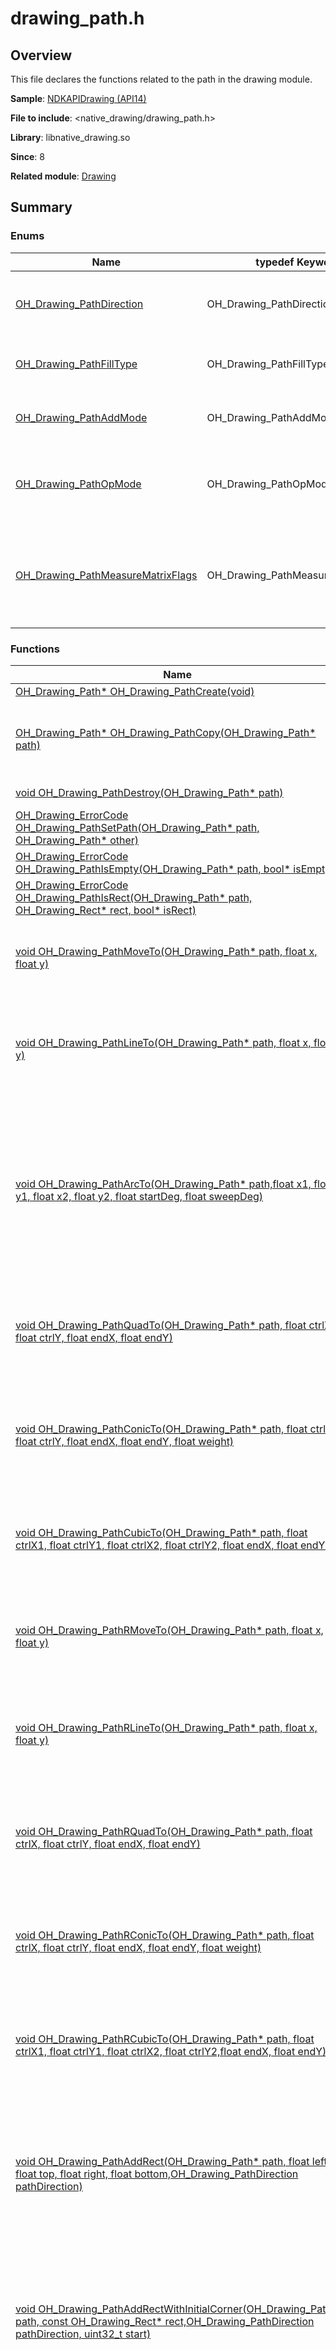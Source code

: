 # drawing_path.h

## Overview

This file declares the functions related to the path in the drawing module.

<!--RP1-->
**Sample**: [NDKAPIDrawing (API14)](https://gitcode.com/openharmony/applications_app_samples/tree/master/code/DocsSample/Drawing/NDKAPIDrawing)<!--RP1End-->

**File to include**: <native_drawing/drawing_path.h>

**Library**: libnative_drawing.so

**Since**: 8

**Related module**: [Drawing](capi-drawing.md)

## Summary

### Enums

| Name| typedef Keyword| Description|
| -- | -- | -- |
| [OH_Drawing_PathDirection](#oh_drawing_pathdirection) | OH_Drawing_PathDirection | Defines an enum for the directions of a closed contour.|
| [OH_Drawing_PathFillType](#oh_drawing_pathfilltype) | OH_Drawing_PathFillType | Defines an enum for the fill types of a path.|
| [OH_Drawing_PathAddMode](#oh_drawing_pathaddmode) | OH_Drawing_PathAddMode | Defines an enum for the path adding modes.|
| [OH_Drawing_PathOpMode](#oh_drawing_pathopmode) | OH_Drawing_PathOpMode | Defines an enum for the operation modes available for a path.|
| [OH_Drawing_PathMeasureMatrixFlags](#oh_drawing_pathmeasurematrixflags) | OH_Drawing_PathMeasureMatrixFlags | Defines an enum for the types of matrix information obtained during path measurement.|

### Functions

| Name| Description|
| -- | -- |
| [OH_Drawing_Path* OH_Drawing_PathCreate(void)](#oh_drawing_pathcreate) | Creates an **OH_Drawing_Path** object.|
| [OH_Drawing_Path* OH_Drawing_PathCopy(OH_Drawing_Path* path)](#oh_drawing_pathcopy) | Creates a copy of the [OH_Drawing_Path](capi-drawing-oh-drawing-path.md) object.<br>This API may return an error code. For details, call [OH_Drawing_ErrorCodeGet](capi-drawing-error-code-h.md#oh_drawing_errorcodeget).<br>If **path** is NULL, **OH_DRAWING_ERROR_INVALID_PARAMETER** is returned.|
| [void OH_Drawing_PathDestroy(OH_Drawing_Path* path)](#oh_drawing_pathdestroy) | Destroys an **OH_Drawing_Path** object and reclaims the memory occupied by the object.|
| [OH_Drawing_ErrorCode OH_Drawing_PathSetPath(OH_Drawing_Path* path, OH_Drawing_Path* other)](#oh_drawing_pathsetpath) | Sets a path object as the current path object.|
| [OH_Drawing_ErrorCode OH_Drawing_PathIsEmpty(OH_Drawing_Path* path, bool* isEmpty)](#oh_drawing_pathisempty) | Checks whether a path object is empty.|
| [OH_Drawing_ErrorCode OH_Drawing_PathIsRect(OH_Drawing_Path* path, OH_Drawing_Rect* rect, bool* isRect)](#oh_drawing_pathisrect) | Checks whether a path object forms a rectangle.|
| [void OH_Drawing_PathMoveTo(OH_Drawing_Path* path, float x, float y)](#oh_drawing_pathmoveto) | Sets the start point of this path.<br>This API may return an error code. For details, call [OH_Drawing_ErrorCodeGet](capi-drawing-error-code-h.md#oh_drawing_errorcodeget).<br>If **path** is NULL, **OH_DRAWING_ERROR_INVALID_PARAMETER** is returned.|
| [void OH_Drawing_PathLineTo(OH_Drawing_Path* path, float x, float y)](#oh_drawing_pathlineto) | Draws a line segment from the last point of this path to the target point. If the path is empty, the start point (0, 0) is used.<br>This API may return an error code. For details, call [OH_Drawing_ErrorCodeGet](capi-drawing-error-code-h.md#oh_drawing_errorcodeget).<br>If **path** is NULL, **OH_DRAWING_ERROR_INVALID_PARAMETER** is returned.|
| [void OH_Drawing_PathArcTo(OH_Drawing_Path* path,float x1, float y1, float x2, float y2, float startDeg, float sweepDeg)](#oh_drawing_patharcto) | Draws an arc to a path. This is done by using angle arc mode. In this mode, a rectangle is specified first,<br>and then a start angle and scanning degree are specified. The inscribed ellipse of the rectangle will be used to intercept the arc.<br>The arc is a portion of the ellipse defined by the start angle and the sweep angle. If the path is empty, a line segment from the last point of the path to the start point of the arc is also added.<br>This API may return an error code. For details, call [OH_Drawing_ErrorCodeGet](capi-drawing-error-code-h.md#oh_drawing_errorcodeget).<br>If **path** is NULL, **OH_DRAWING_ERROR_INVALID_PARAMETER** is returned.|
| [void OH_Drawing_PathQuadTo(OH_Drawing_Path* path, float ctrlX, float ctrlY, float endX, float endY)](#oh_drawing_pathquadto) | Draws a quadratic Bezier curve from the last point of a path to the target point. If the path is empty, the start point (0, 0) is used.<br>This API may return an error code. For details, call [OH_Drawing_ErrorCodeGet](capi-drawing-error-code-h.md#oh_drawing_errorcodeget).<br>If **path** is NULL, **OH_DRAWING_ERROR_INVALID_PARAMETER** is returned.|
| [void OH_Drawing_PathConicTo(OH_Drawing_Path* path, float ctrlX, float ctrlY, float endX, float endY, float weight)](#oh_drawing_pathconicto) | Draws a conic curve from the last point of a path to the target point. If the path is empty, the start point (0, 0) is used.<br>This API may return an error code. For details, call [OH_Drawing_ErrorCodeGet](capi-drawing-error-code-h.md#oh_drawing_errorcodeget).<br>If **path** is NULL, **OH_DRAWING_ERROR_INVALID_PARAMETER** is returned.|
| [void OH_Drawing_PathCubicTo(OH_Drawing_Path* path, float ctrlX1, float ctrlY1, float ctrlX2, float ctrlY2, float endX, float endY)](#oh_drawing_pathcubicto) | Draws a cubic Bezier curve from the last point of this path to the target point. If the path is empty, the start point (0, 0) is used.<br>This API may return an error code. For details, call [OH_Drawing_ErrorCodeGet](capi-drawing-error-code-h.md#oh_drawing_errorcodeget).<br>If **path** is NULL, **OH_DRAWING_ERROR_INVALID_PARAMETER** is returned.|
| [void OH_Drawing_PathRMoveTo(OH_Drawing_Path* path, float x, float y)](#oh_drawing_pathrmoveto) | Sets the start position relative to the last point of a path. If the path is empty, the start point (0, 0) is used.<br>This API may return an error code. For details, call [OH_Drawing_ErrorCodeGet](capi-drawing-error-code-h.md#oh_drawing_errorcodeget).<br>If **path** is NULL, **OH_DRAWING_ERROR_INVALID_PARAMETER** is returned.|
| [void OH_Drawing_PathRLineTo(OH_Drawing_Path* path, float x, float y)](#oh_drawing_pathrlineto) | Draws a line segment from the last point of this path to a point relative to the last point. If the path is empty, the start point (0, 0) is used.<br>This API may return an error code. For details, call [OH_Drawing_ErrorCodeGet](capi-drawing-error-code-h.md#oh_drawing_errorcodeget).<br>If **path** is NULL, **OH_DRAWING_ERROR_INVALID_PARAMETER** is returned.|
| [void OH_Drawing_PathRQuadTo(OH_Drawing_Path* path, float ctrlX, float ctrlY, float endX, float endY)](#oh_drawing_pathrquadto) | Draws a quadratic Bezier curve from the last point of this path to a point relative to the last point. If the path is empty, the start point (0, 0) is used.<br>This API may return an error code. For details, call [OH_Drawing_ErrorCodeGet](capi-drawing-error-code-h.md#oh_drawing_errorcodeget).<br>If **path** is NULL, **OH_DRAWING_ERROR_INVALID_PARAMETER** is returned.|
| [void OH_Drawing_PathRConicTo(OH_Drawing_Path* path, float ctrlX, float ctrlY, float endX, float endY, float weight)](#oh_drawing_pathrconicto) | Draws a conic curve from the last point of a path to a point relative to the last point. If the path is empty, the start point (0, 0) is used.<br>This API may return an error code. For details, call [OH_Drawing_ErrorCodeGet](capi-drawing-error-code-h.md#oh_drawing_errorcodeget).<br>If **path** is NULL, **OH_DRAWING_ERROR_INVALID_PARAMETER** is returned.|
| [void OH_Drawing_PathRCubicTo(OH_Drawing_Path* path, float ctrlX1, float ctrlY1, float ctrlX2, float ctrlY2,float endX, float endY)](#oh_drawing_pathrcubicto) | Draws a cubic Bezier curve from the last point of a path to a point relative to the last point. If the path is empty, the start point (0, 0) is used.<br>This API may return an error code. For details, call [OH_Drawing_ErrorCodeGet](capi-drawing-error-code-h.md#oh_drawing_errorcodeget).<br>If **path** is NULL, **OH_DRAWING_ERROR_INVALID_PARAMETER** is returned.|
| [void OH_Drawing_PathAddRect(OH_Drawing_Path* path, float left, float top, float right, float bottom,OH_Drawing_PathDirection pathDirection)](#oh_drawing_pathaddrect) | Adds a rectangle to a path in the specified direction. The start point is the upper left corner of the rectangle.<br>This API may return an error code. For details, call [OH_Drawing_ErrorCodeGet](capi-drawing-error-code-h.md#oh_drawing_errorcodeget).<br>If **path** is NULL, **OH_DRAWING_ERROR_INVALID_PARAMETER** is returned.<br>If **pathDirection** is not set to one of the enumerated values, **OH_DRAWING_ERROR_PARAMETER_OUT_OF_RANGE** is returned.|
| [void OH_Drawing_PathAddRectWithInitialCorner(OH_Drawing_Path* path, const OH_Drawing_Rect* rect,OH_Drawing_PathDirection pathDirection, uint32_t start)](#oh_drawing_pathaddrectwithinitialcorner) | Adds a rectangle contour to a path in the specified direction.<br>This API may return an error code. For details, call [OH_Drawing_ErrorCodeGet](capi-drawing-error-code-h.md#oh_drawing_errorcodeget).<br>If either **path** or **rect** is NULL, **OH_DRAWING_ERROR_INVALID_PARAMETER** is returned.<br>If **pathDirection** is not set to one of the enumerated values, **OH_DRAWING_ERROR_PARAMETER_OUT_OF_RANGE** is returned.|
| [void OH_Drawing_PathAddRoundRect(OH_Drawing_Path* path,const OH_Drawing_RoundRect* roundRect, OH_Drawing_PathDirection pathDirection)](#oh_drawing_pathaddroundrect) | Adds a rounded rectangle to a path in the specified direction. When the path direction is clockwise, the start point is at the intersection of the rounded rectangle's left boundary and its lower left corner. When the path direction is counterclockwise, the start point is at the intersection point between the left boundary and the upper left corner.<br>This API may return an error code. For details, call [OH_Drawing_ErrorCodeGet](capi-drawing-error-code-h.md#oh_drawing_errorcodeget).<br>If either **path** or **roundRect** is NULL, **OH_DRAWING_ERROR_INVALID_PARAMETER** is returned.<br>If **pathDirection** is not set to one of the enumerated values, **OH_DRAWING_ERROR_PARAMETER_OUT_OF_RANGE** is returned.|
| [void OH_Drawing_PathAddOvalWithInitialPoint(OH_Drawing_Path* path, const OH_Drawing_Rect* rect,uint32_t start, OH_Drawing_PathDirection pathDirection)](#oh_drawing_pathaddovalwithinitialpoint) | Adds an oval to a path. **OH_Drawing_Rect** specifies the outer tangent rectangle of the oval, and **OH_Drawing_PathDirection** specifies whether the drawing is clockwise or anticlockwise.<br>This API may return an error code. For details, call [OH_Drawing_ErrorCodeGet](capi-drawing-error-code-h.md#oh_drawing_errorcodeget).<br>If either **path** or **rect** is NULL, **OH_DRAWING_ERROR_INVALID_PARAMETER** is returned.<br>If **pathDirection** is not set to one of the enumerated values, **OH_DRAWING_ERROR_PARAMETER_OUT_OF_RANGE** is returned.|
| [void OH_Drawing_PathAddOval(OH_Drawing_Path* path,const OH_Drawing_Rect* rect, OH_Drawing_PathDirection pathDirection)](#oh_drawing_pathaddoval) | Adds an oval to a path in the specified direction.<br>This API may return an error code. For details, call [OH_Drawing_ErrorCodeGet](capi-drawing-error-code-h.md#oh_drawing_errorcodeget).<br>If either **path** or **rect** is NULL, **OH_DRAWING_ERROR_INVALID_PARAMETER** is returned.<br>If **pathDirection** is not set to one of the enumerated values, **OH_DRAWING_ERROR_PARAMETER_OUT_OF_RANGE** is returned.|
| [void OH_Drawing_PathAddArc(OH_Drawing_Path* path, const OH_Drawing_Rect* rect, float startAngle, float sweepAngle)](#oh_drawing_pathaddarc) | Adds an arc to a path as the start of a new contour. The arc added is part of the inscribed ellipse of the rectangle, from the start angle through the sweep angle. If the sweep angle is less than or equal to -360°, or if the sweep angle is greater than or equal to 360°, and start angle modulo 90 is nearly zero, an oval instead of an ellipse is added.<br>This API may return an error code. For details, call [OH_Drawing_ErrorCodeGet](capi-drawing-error-code-h.md#oh_drawing_errorcodeget).<br>If either **path** or **rect** is NULL, **OH_DRAWING_ERROR_INVALID_PARAMETER** is returned.|
| [void OH_Drawing_PathAddPath(OH_Drawing_Path* path, const OH_Drawing_Path* src, const OH_Drawing_Matrix* matrix)](#oh_drawing_pathaddpath) | Transforms the points in a **src** path by a matrix and adds the new one to the current path.<br>This API may return an error code. For details, call [OH_Drawing_ErrorCodeGet](capi-drawing-error-code-h.md#oh_drawing_errorcodeget).<br>If either **path** or **src** is NULL, **OH_DRAWING_ERROR_INVALID_PARAMETER** is returned.|
| [void OH_Drawing_PathAddPathWithMatrixAndMode(OH_Drawing_Path* path, const OH_Drawing_Path* src,const OH_Drawing_Matrix* matrix, OH_Drawing_PathAddMode pathAddMode)](#oh_drawing_pathaddpathwithmatrixandmode) | Transforms the points in a **src** path by a matrix and adds the new one to the current path with the specified adding mode.<br>This API may return an error code. For details, call [OH_Drawing_ErrorCodeGet](capi-drawing-error-code-h.md#oh_drawing_errorcodeget).<br>If either **path** or **src** is NULL, **OH_DRAWING_ERROR_INVALID_PARAMETER** is returned.<br>If **pathAddMode** is not set to one of the enumerated values, **OH_DRAWING_ERROR_PARAMETER_OUT_OF_RANGE** is returned.|
| [void OH_Drawing_PathAddPathWithMode(OH_Drawing_Path* path,const OH_Drawing_Path* src, OH_Drawing_PathAddMode pathAddMode)](#oh_drawing_pathaddpathwithmode) | Adds a **src** path to the current path with the specified adding mode.<br>This API may return an error code. For details, call [OH_Drawing_ErrorCodeGet](capi-drawing-error-code-h.md#oh_drawing_errorcodeget).<br>If either **path** or **src** is NULL, **OH_DRAWING_ERROR_INVALID_PARAMETER** is returned.<br>If **pathAddMode** is not set to one of the enumerated values, **OH_DRAWING_ERROR_PARAMETER_OUT_OF_RANGE** is returned.|
| [void OH_Drawing_PathAddPathWithOffsetAndMode(OH_Drawing_Path* path, const OH_Drawing_Path* src, float dx, float dy,OH_Drawing_PathAddMode pathAddMode)](#oh_drawing_pathaddpathwithoffsetandmode) | Translates a **src** path by an offset and adds the new one to the current path with the specified adding mode.<br>This API may return an error code. For details, call [OH_Drawing_ErrorCodeGet](capi-drawing-error-code-h.md#oh_drawing_errorcodeget).<br>If either **path** or **src** is NULL, **OH_DRAWING_ERROR_INVALID_PARAMETER** is returned.<br>If **pathAddMode** is not set to one of the enumerated values, **OH_DRAWING_ERROR_PARAMETER_OUT_OF_RANGE** is returned.|
| [void OH_Drawing_PathAddPolygon(OH_Drawing_Path* path, const OH_Drawing_Point2D* points, uint32_t count, bool isClosed)](#oh_drawing_pathaddpolygon) | Adds a polygon to a path.<br>This API may return an error code. For details, call [OH_Drawing_ErrorCodeGet](capi-drawing-error-code-h.md#oh_drawing_errorcodeget).<br>If either **path** or **points** is NULL or **count** is **0**, **OH_DRAWING_ERROR_INVALID_PARAMETER** is returned.|
| [void OH_Drawing_PathAddCircle(OH_Drawing_Path* path,float x, float y, float radius, OH_Drawing_PathDirection pathDirection)](#oh_drawing_pathaddcircle) | Adds a circle to a path in the specified direction.<br>This API may return an error code. For details, call [OH_Drawing_ErrorCodeGet](capi-drawing-error-code-h.md#oh_drawing_errorcodeget).<br>If **path** is NULL, **OH_DRAWING_ERROR_INVALID_PARAMETER** is returned.<br>If **radius** is less than or equal to 0, **OH_DRAWING_ERROR_PARAMETER_OUT_OF_RANGE** is returned.<br>If **pathDirection** is not set to one of the enumerated values, **OH_DRAWING_ERROR_PARAMETER_OUT_OF_RANGE** is returned.|
| [bool OH_Drawing_PathBuildFromSvgString(OH_Drawing_Path* path, const char* str)](#oh_drawing_pathbuildfromsvgstring) | Parses the path represented by an SVG string.<br>This API may return an error code. For details, call [OH_Drawing_ErrorCodeGet](capi-drawing-error-code-h.md#oh_drawing_errorcodeget).<br>If either **path** or **str** is NULL, **OH_DRAWING_ERROR_INVALID_PARAMETER** is returned.|
| [bool OH_Drawing_PathContains(OH_Drawing_Path* path, float x, float y)](#oh_drawing_pathcontains) | Checks whether a coordinate point is included in this path. For details, see [OH_Drawing_PathFillType](capi-drawing-path-h.md#oh_drawing_pathfilltype).<br>This API may return an error code. For details, call [OH_Drawing_ErrorCodeGet](capi-drawing-error-code-h.md#oh_drawing_errorcodeget).<br>If **path** is NULL, **OH_DRAWING_ERROR_INVALID_PARAMETER** is returned.|
| [void OH_Drawing_PathTransform(OH_Drawing_Path* path, const OH_Drawing_Matrix* matrix)](#oh_drawing_pathtransform) | Transforms the points in a path by matrix.<br>This API may return an error code. For details, call [OH_Drawing_ErrorCodeGet](capi-drawing-error-code-h.md#oh_drawing_errorcodeget).<br>If either **path** or **matrix** is NULL, **OH_DRAWING_ERROR_INVALID_PARAMETER** is returned.|
| [void OH_Drawing_PathTransformWithPerspectiveClip(OH_Drawing_Path* src, const OH_Drawing_Matrix* matrix,OH_Drawing_Path* dst, bool applyPerspectiveClip)](#oh_drawing_pathtransformwithperspectiveclip) | Transforms the points in a path by matrix, and uses the new one to replace the **dst** path. If **dst** is NULL, the **src** path is replaced.<br>This API may return an error code. For details, call [OH_Drawing_ErrorCodeGet](capi-drawing-error-code-h.md#oh_drawing_errorcodeget).<br>If either **src** or **matrix** is NULL, **OH_DRAWING_ERROR_INVALID_PARAMETER** is returned.|
| [void OH_Drawing_PathSetFillType(OH_Drawing_Path* path, OH_Drawing_PathFillType pathFillType)](#oh_drawing_pathsetfilltype) | Sets the fill type of a path. The fill type determines how "inside" of the path is drawn.<br>This API may return an error code. For details, call [OH_Drawing_ErrorCodeGet](capi-drawing-error-code-h.md#oh_drawing_errorcodeget).<br>If **path** is NULL, **OH_DRAWING_ERROR_INVALID_PARAMETER** is returned.<br>If **pathFillType** is not set to one of the enumerated values, **OH_DRAWING_ERROR_PARAMETER_OUT_OF_RANGE** is returned.|
| [OH_Drawing_ErrorCode OH_Drawing_PathGetFillType(OH_Drawing_Path* path, OH_Drawing_PathFillType* pathFillType)](#oh_drawing_pathgetfilltype) | Obtains the fill type of a path.|
| [float OH_Drawing_PathGetLength(OH_Drawing_Path* path, bool forceClosed)](#oh_drawing_pathgetlength) | Obtains the length of a path.<br>This API may return an error code. For details, call [OH_Drawing_ErrorCodeGet](capi-drawing-error-code-h.md#oh_drawing_errorcodeget).<br>If **path** is NULL, **OH_DRAWING_ERROR_INVALID_PARAMETER** is returned.|
| [void OH_Drawing_PathGetBounds(OH_Drawing_Path* path, OH_Drawing_Rect* rect)](#oh_drawing_pathgetbounds) | Obtains the minimum bounds that enclose a path.<br>This API may return an error code. For details, call [OH_Drawing_ErrorCodeGet](capi-drawing-error-code-h.md#oh_drawing_errorcodeget).<br>If either **path** or **rect** is NULL, **OH_DRAWING_ERROR_INVALID_PARAMETER** is returned.|
| [void OH_Drawing_PathClose(OH_Drawing_Path* path)](#oh_drawing_pathclose) | Draws a line segment from the current point to the start point of this path.<br>This API may return an error code. For details, call [OH_Drawing_ErrorCodeGet](capi-drawing-error-code-h.md#oh_drawing_errorcodeget).<br>If **path** is NULL, **OH_DRAWING_ERROR_INVALID_PARAMETER** is returned.|
| [void OH_Drawing_PathOffset(OH_Drawing_Path* path, OH_Drawing_Path* dst, float dx, float dy)](#oh_drawing_pathoffset) | Translates a path by an offset along the X axis and Y axis and adds the new one to the **dst** path.<br>This API may return an error code. For details, call [OH_Drawing_ErrorCodeGet](capi-drawing-error-code-h.md#oh_drawing_errorcodeget).<br>If **path** is NULL, **OH_DRAWING_ERROR_INVALID_PARAMETER** is returned.|
| [void OH_Drawing_PathReset(OH_Drawing_Path* path)](#oh_drawing_pathreset) | Resets the path data.<br>This API may return an error code. For details, call [OH_Drawing_ErrorCodeGet](capi-drawing-error-code-h.md#oh_drawing_errorcodeget).<br>If **path** is NULL, **OH_DRAWING_ERROR_INVALID_PARAMETER** is returned.|
| [bool OH_Drawing_PathIsClosed(OH_Drawing_Path* path, bool forceClosed)](#oh_drawing_pathisclosed) | Checks whether a path is closed.<br>This API may return an error code. For details, call [OH_Drawing_ErrorCodeGet](capi-drawing-error-code-h.md#oh_drawing_errorcodeget).<br>If **path** is NULL, **OH_DRAWING_ERROR_INVALID_PARAMETER** is returned.|
| [bool OH_Drawing_PathGetPositionTangent(OH_Drawing_Path* path, bool forceClosed,float distance, OH_Drawing_Point2D* position, OH_Drawing_Point2D* tangent)](#oh_drawing_pathgetpositiontangent) | Obtains the coordinates and tangent at a distance from the start point of this path.<br>This API may return an error code. For details, call [OH_Drawing_ErrorCodeGet](capi-drawing-error-code-h.md#oh_drawing_errorcodeget).<br>If any of **path**, **position**, or **tangent** is NULL, **OH_DRAWING_ERROR_INVALID_PARAMETER** is returned.|
| [OH_Drawing_ErrorCode OH_Drawing_PathGetSegment(OH_Drawing_Path* path, bool forceClosed,float start, float stop, bool startWithMoveTo, OH_Drawing_Path* dst, bool* result)](#oh_drawing_pathgetsegment) | Extracts a segment of a path and appends it to a destination path.|
| [bool OH_Drawing_PathOp(OH_Drawing_Path* path, const OH_Drawing_Path* other, OH_Drawing_PathOpMode op)](#oh_drawing_pathop) | Combines two paths based on the specified operation mode.<br>This API may return an error code. For details, call [OH_Drawing_ErrorCodeGet](capi-drawing-error-code-h.md#oh_drawing_errorcodeget).<br>If either **path** or **srcPath** is NULL, **OH_DRAWING_ERROR_INVALID_PARAMETER** is returned.<br>If **op** is not set to one of the enumerated values, **OH_DRAWING_ERROR_PARAMETER_OUT_OF_RANGE** is returned.|
| [bool OH_Drawing_PathGetMatrix(OH_Drawing_Path* path, bool forceClosed,float distance, OH_Drawing_Matrix* matrix, OH_Drawing_PathMeasureMatrixFlags flag)](#oh_drawing_pathgetmatrix) | Obtains a transformation matrix at a distance from the start point of this path.<br>This API may return an error code. For details, call [OH_Drawing_ErrorCodeGet](capi-drawing-error-code-h.md#oh_drawing_errorcodeget).<br>If either **path** or **matrix** is NULL, **OH_DRAWING_ERROR_INVALID_PARAMETER** is returned.<br>If **flag** is not set to one of the enumerated values, **OH_DRAWING_ERROR_PARAMETER_OUT_OF_RANGE** is returned.|
| [OH_Drawing_ErrorCode OH_Drawing_PathApproximate(OH_Drawing_Path* path, float acceptableError, float* vals,uint32_t* count)](#oh_drawing_pathapproximate) | Converts the existing path into an approximate path consisting of consecutive line segments.|
| [OH_Drawing_ErrorCode OH_Drawing_PathInterpolate(OH_Drawing_Path* path, OH_Drawing_Path* other,float weight, bool* success, OH_Drawing_Path* interpolatedPath)](#oh_drawing_pathinterpolate) | Interpolates between the existing path and another path based on the given weight and stores the result in the target path object.<br> Interpolation is achievable if the two paths have the same number of points. The target path is created based on the structure of the existing path.|
| [OH_Drawing_ErrorCode OH_Drawing_PathIsInterpolate(OH_Drawing_Path* path, OH_Drawing_Path* other, bool* result)](#oh_drawing_pathisinterpolate) | Checks whether the existing path and another path (**other**) are compatible for interpolation in terms of structure and operation sequence.<br> If the paths contain conic operations, the weight values of the operations must be the same.|

## Enum Description

### OH_Drawing_PathDirection

```
enum OH_Drawing_PathDirection
```

**Description**

Enumerates the directions of a closed contour.

**Since**: 12

| Value| Description|
| -- | -- |
| PATH_DIRECTION_CW | Adds a closed contour clockwise.|
| PATH_DIRECTION_CCW | Adds a closed contour counterclockwise.|

### OH_Drawing_PathFillType

```
enum OH_Drawing_PathFillType
```

**Description**

Enumerates the fill types of a path.

**Since**: 12

| Value| Description|
| -- | -- |
| PATH_FILL_TYPE_WINDING | For any point within the drawing area, a ray is cast in an arbitrary direction. The count starts at 0 for all intersections between this ray and the path.<br>Each clockwise intersection—where the path crosses the ray from left to right—results in the count being incremented by 1, while each counterclockwise intersection—where the path crosses the ray from right to left—causes the count to be decremented by 1. A point is deemed inside the path and needs to be colored if the final count is non-zero; if the count is 0, the point remains uncolored.|
| PATH_FILL_TYPE_EVEN_ODD | For any point in the drawing area, a ray is cast in an arbitrary direction. If the number of intersections between this ray and the path is odd, the point is deemed inside the path and needs to be colored; if the number is even, it remains uncolored.|
| PATH_FILL_TYPE_INVERSE_WINDING | Same as **PATH_FILL_TYPE_WINDING**, but draws outside of the path, rather than inside.|
| PATH_FILL_TYPE_INVERSE_EVEN_ODD | Same as **PATH_FILL_TYPE_EVEN_ODD**, but draws outside of the path, rather than inside.|

### OH_Drawing_PathAddMode

```
enum OH_Drawing_PathAddMode
```

**Description**

Enumerates the path adding modes.

**Since**: 12

| Value| Description|
| -- | -- |
| PATH_ADD_MODE_APPEND | Adds a path in append mode.|
| PATH_ADD_MODE_EXTEND | Adds a line segment to close the path if the previous path is not closed.|

### OH_Drawing_PathOpMode

```
enum OH_Drawing_PathOpMode
```

**Description**

Enumerates the operation modes available for a path.

**Since**: 12

| Value| Description|
| -- | -- |
| PATH_OP_MODE_DIFFERENCE | Difference operation.|
| PATH_OP_MODE_INTERSECT | Intersection operation.|
| PATH_OP_MODE_UNION | Union operation.|
| PATH_OP_MODE_XOR | XOR operation.|
| PATH_OP_MODE_REVERSE_DIFFERENCE | Reverse difference operation.|

### OH_Drawing_PathMeasureMatrixFlags

```
enum OH_Drawing_PathMeasureMatrixFlags
```

**Description**

Enumerates the types of matrix information obtained during path measurement.

**Since**: 12

| Value| Description|
| -- | -- |
| GET_POSITION_MATRIX | Matrix corresponding to the position information.|
| GET_TANGENT_MATRIX | Matrix corresponding to the tangent information.|
| GET_POSITION_AND_TANGENT_MATRIX | Matrix corresponding to the position and tangent information.|


## Function Description

### OH_Drawing_PathCreate()

```
OH_Drawing_Path* OH_Drawing_PathCreate(void)
```

**Description**

Creates an **OH_Drawing_Path** object.

**System capability**: SystemCapability.Graphic.Graphic2D.NativeDrawing

**Since**: 8

**Returns**

| Type| Description|
| -- | -- |
| [OH_Drawing_Path](capi-drawing-oh-drawing-path.md)* | Returns the pointer to the **OH_Drawing_Path** object created.|

### OH_Drawing_PathCopy()

```
OH_Drawing_Path* OH_Drawing_PathCopy(OH_Drawing_Path* path)
```

**Description**

Creates a copy of the [OH_Drawing_Path](capi-drawing-oh-drawing-path.md) object.<br>This API may return an error code. For details, call [OH_Drawing_ErrorCodeGet](capi-drawing-error-code-h.md#oh_drawing_errorcodeget).<br>If **path** is NULL, **OH_DRAWING_ERROR_INVALID_PARAMETER** is returned.

**System capability**: SystemCapability.Graphic.Graphic2D.NativeDrawing

**Since**: 12


**Parameters**

| Name| Description|
| -- | -- |
| [OH_Drawing_Path](capi-drawing-oh-drawing-path.md)* path | Pointer to the [OH_Drawing_Path](capi-drawing-oh-drawing-path.md) object.|

**Returns**

| Type| Description|
| -- | -- |
| [OH_Drawing_Path](capi-drawing-oh-drawing-path.md)* | Pointer to the copy of the [OH_Drawing_Path](capi-drawing-oh-drawing-path.md) object.|

### OH_Drawing_PathDestroy()

```
void OH_Drawing_PathDestroy(OH_Drawing_Path* path)
```

**Description**

Destroys an **OH_Drawing_Path** object and reclaims the memory occupied by the object.

**System capability**: SystemCapability.Graphic.Graphic2D.NativeDrawing

**Since**: 8


**Parameters**

| Name| Description|
| -- | -- |
| [OH_Drawing_Path](capi-drawing-oh-drawing-path.md)* path | Pointer to an **OH_Drawing_Path** object.|

### OH_Drawing_PathSetPath()

```
OH_Drawing_ErrorCode OH_Drawing_PathSetPath(OH_Drawing_Path* path, OH_Drawing_Path* other)
```

**Description**

Sets a path object as the current path object.

**System capability**: SystemCapability.Graphic.Graphic2D.NativeDrawing

**Since**: 20


**Parameters**

| Name| Description|
| -- | -- |
| [OH_Drawing_Path](capi-drawing-oh-drawing-path.md)* path | Pointer to the [OH_Drawing_Path](capi-drawing-oh-drawing-path.md) object.|
| [OH_Drawing_Path](capi-drawing-oh-drawing-path.md)* other | Pointer to the [OH_Drawing_Path](capi-drawing-oh-drawing-path.md) object to be set.|

**Returns**

| Type| Description|
| -- | -- |
| [OH_Drawing_ErrorCode](capi-drawing-error-code-h.md#oh_drawing_errorcode) | Execution result.<br> **OH_DRAWING_SUCCESS** if the operation is successful.<br> **OH_DRAWING_ERROR_INVALID_PARAMETER** if **path** or **other** is NULL.|

### OH_Drawing_PathIsEmpty()

```
OH_Drawing_ErrorCode OH_Drawing_PathIsEmpty(OH_Drawing_Path* path, bool* isEmpty)
```

**Description**

Checks whether a path object is empty.

**System capability**: SystemCapability.Graphic.Graphic2D.NativeDrawing

**Since**: 20


**Parameters**

| Name| Description|
| -- | -- |
| [OH_Drawing_Path](capi-drawing-oh-drawing-path.md)* path | Pointer to the [OH_Drawing_Path](capi-drawing-oh-drawing-path.md) object.|
| bool* isEmpty | Whether the path object is empty. **true** means empty; **false** otherwise. It as an output parameter.|

**Returns**

| Type| Description|
| -- | -- |
| [OH_Drawing_ErrorCode](capi-drawing-error-code-h.md#oh_drawing_errorcode) | Execution result.<br> **OH_DRAWING_SUCCESS** if the operation is successful.<br> **OH_DRAWING_ERROR_INVALID_PARAMETER** if **path** or **isEmpty** is NULL.|

### OH_Drawing_PathIsRect()

```
OH_Drawing_ErrorCode OH_Drawing_PathIsRect(OH_Drawing_Path* path, OH_Drawing_Rect* rect, bool* isRect)
```

**Description**

Checks whether a path object forms a rectangle.

**System capability**: SystemCapability.Graphic.Graphic2D.NativeDrawing

**Since**: 20


**Parameters**

| Name| Description|
| -- | -- |
| [OH_Drawing_Path](capi-drawing-oh-drawing-path.md)* path | Pointer to the [OH_Drawing_Path](capi-drawing-oh-drawing-path.md) object.|
| [OH_Drawing_Rect](capi-drawing-oh-drawing-rect.md)* rect | Pointer to the [OH_Drawing_Rect](capi-drawing-oh-drawing-rect.md) object, which is used as an output parameter and can be null.|
| bool* isRect | Whether a path forms a rectangle. **true** means yes; **false** otherwise. It as an output parameter.|

**Returns**

| Type| Description|
| -- | -- |
| [OH_Drawing_ErrorCode](capi-drawing-error-code-h.md#oh_drawing_errorcode) | Execution result.<br> **OH_DRAWING_SUCCESS** if the operation is successful.<br> **OH_DRAWING_ERROR_INVALID_PARAMETER** if **path** or **isRect** is NULL.|

### OH_Drawing_PathMoveTo()

```
void OH_Drawing_PathMoveTo(OH_Drawing_Path* path, float x, float y)
```

**Description**

Sets the start point of this path.<br>This API may return an error code. For details, call [OH_Drawing_ErrorCodeGet](capi-drawing-error-code-h.md#oh_drawing_errorcodeget).<br>If **path** is NULL, **OH_DRAWING_ERROR_INVALID_PARAMETER** is returned.

**System capability**: SystemCapability.Graphic.Graphic2D.NativeDrawing

**Since**: 8


**Parameters**

| Name| Description|
| -- | -- |
| [OH_Drawing_Path](capi-drawing-oh-drawing-path.md)* path | Pointer to an **OH_Drawing_Path** object.|
| float x | X coordinate of the start point.|
| float y | Y coordinate of the start point.|

### OH_Drawing_PathLineTo()

```
void OH_Drawing_PathLineTo(OH_Drawing_Path* path, float x, float y)
```

**Description**

Draws a line segment from the last point of this path to the target point. If the path is empty, the start point (0, 0) is used.<br>This API may return an error code. For details, call [OH_Drawing_ErrorCodeGet](capi-drawing-error-code-h.md#oh_drawing_errorcodeget).<br>If **path** is NULL, **OH_DRAWING_ERROR_INVALID_PARAMETER** is returned.

**System capability**: SystemCapability.Graphic.Graphic2D.NativeDrawing

**Since**: 8


**Parameters**

| Name| Description|
| -- | -- |
| [OH_Drawing_Path](capi-drawing-oh-drawing-path.md)* path | Pointer to an **OH_Drawing_Path** object.|
| float x | X coordinate of the target point.|
| float y | Y coordinate of the target point.|

### OH_Drawing_PathArcTo()

```
void OH_Drawing_PathArcTo(OH_Drawing_Path* path,float x1, float y1, float x2, float y2, float startDeg, float sweepDeg)
```

**Description**

Draws an arc to a path. This is done by using angle arc mode. In this mode, a rectangle is specified first,<br>and then a start angle and scanning degree are specified. The inscribed ellipse of the rectangle will be used to intercept the arc.<br>The arc is a portion of the ellipse defined by the start angle and the sweep angle. If the path is empty, a line segment from the last point of the path to the start point of the arc is also added.<br>This API may return an error code. For details, call [OH_Drawing_ErrorCodeGet](capi-drawing-error-code-h.md#oh_drawing_errorcodeget).<br>If **path** is NULL, **OH_DRAWING_ERROR_INVALID_PARAMETER** is returned.

**System capability**: SystemCapability.Graphic.Graphic2D.NativeDrawing

**Since**: 8


**Parameters**

| Name| Description|
| -- | -- |
| [OH_Drawing_Path](capi-drawing-oh-drawing-path.md)* path | Pointer to an **OH_Drawing_Path** object.|
| float x1 | X coordinate of the upper left corner of the rectangle.|
| float y1 | Y coordinate of the upper left corner of the rectangle.|
| float x2 | X coordinate of the lower right corner of the rectangle.|
| float y2 | Y coordinate of the lower right corner of the rectangle.|
| float startDeg | Start angle. The start direction (0°) of the angle is the positive direction of the X axis.|
| float sweepDeg | Angle to sweep, in degrees. A positive number indicates a clockwise sweep, and a negative value indicates a counterclockwise swipe. The actual swipe degree is the modulo operation result of the input parameter by 360.|

### OH_Drawing_PathQuadTo()

```
void OH_Drawing_PathQuadTo(OH_Drawing_Path* path, float ctrlX, float ctrlY, float endX, float endY)
```

**Description**

Draws a quadratic Bezier curve from the last point of a path to the target point. If the path is empty, the start point (0, 0) is used.<br>This API may return an error code. For details, call [OH_Drawing_ErrorCodeGet](capi-drawing-error-code-h.md#oh_drawing_errorcodeget).<br>If **path** is NULL, **OH_DRAWING_ERROR_INVALID_PARAMETER** is returned.

**System capability**: SystemCapability.Graphic.Graphic2D.NativeDrawing

**Since**: 8


**Parameters**

| Name| Description|
| -- | -- |
| [OH_Drawing_Path](capi-drawing-oh-drawing-path.md)* path | Pointer to an **OH_Drawing_Path** object.|
| float ctrlX | X coordinate of the control point.|
| float ctrlY | Y coordinate of the control point.|
| float endX | X coordinate of the target point.|
| float endY | Y coordinate of the target point.|

### OH_Drawing_PathConicTo()

```
void OH_Drawing_PathConicTo(OH_Drawing_Path* path, float ctrlX, float ctrlY, float endX, float endY, float weight)
```

**Description**

Draws a conic curve from the last point of a path to the target point. If the path is empty, the start point (0, 0) is used.<br>This API may return an error code. For details, call [OH_Drawing_ErrorCodeGet](capi-drawing-error-code-h.md#oh_drawing_errorcodeget).<br>If **path** is NULL, **OH_DRAWING_ERROR_INVALID_PARAMETER** is returned.

**System capability**: SystemCapability.Graphic.Graphic2D.NativeDrawing

**Since**: 12


**Parameters**

| Name| Description|
| -- | -- |
| [OH_Drawing_Path](capi-drawing-oh-drawing-path.md)* path | Pointer to the [OH_Drawing_Path](capi-drawing-oh-drawing-path.md) object.|
| float ctrlX | X coordinate of the control point.|
| float ctrlY | Y coordinate of the control point.|
| float endX | X coordinate of the target point.|
| float endY | Y coordinate of the target point.|
| float weight | Weight of the curve, which determines its shape. The larger the value, the closer of the curve to the control point.<br>If the value is less than or equal to **0**, the result is equivalent to a line segment from the start point to the end point, which is added by calling [OH_Drawing_PathLineTo](capi-drawing-path-h.md#oh_drawing_pathlineto).<br>If the value is **1**, the result is equivalent to [OH_Drawing_PathQuadTo](capi-drawing-path-h.md#oh_drawing_pathquadto).|

### OH_Drawing_PathCubicTo()

```
void OH_Drawing_PathCubicTo(OH_Drawing_Path* path, float ctrlX1, float ctrlY1, float ctrlX2, float ctrlY2, float endX, float endY)
```

**Description**

Draws a cubic Bezier curve from the last point of this path to the target point. If the path is empty, the start point (0, 0) is used.<br>This API may return an error code. For details, call [OH_Drawing_ErrorCodeGet](capi-drawing-error-code-h.md#oh_drawing_errorcodeget).<br>If **path** is NULL, **OH_DRAWING_ERROR_INVALID_PARAMETER** is returned.

**System capability**: SystemCapability.Graphic.Graphic2D.NativeDrawing

**Since**: 8


**Parameters**

| Name| Description|
| -- | -- |
| [OH_Drawing_Path](capi-drawing-oh-drawing-path.md)* path | Pointer to an **OH_Drawing_Path** object.|
| float ctrlX1 | X coordinate of the first control point.|
| float ctrlY1 | Y coordinate of the first control point.|
| float ctrlX2 | X coordinate of the second control point.|
| float ctrlY2 | Y coordinate of the second control point.|
| float endX | X coordinate of the target point.|
| float endY | Y coordinate of the target point.|

### OH_Drawing_PathRMoveTo()

```
void OH_Drawing_PathRMoveTo(OH_Drawing_Path* path, float x, float y)
```

**Description**

Sets the start position relative to the last point of a path. If the path is empty, the start point (0, 0) is used.<br>This API may return an error code. For details, call [OH_Drawing_ErrorCodeGet](capi-drawing-error-code-h.md#oh_drawing_errorcodeget).<br>If **path** is NULL, **OH_DRAWING_ERROR_INVALID_PARAMETER** is returned.

**System capability**: SystemCapability.Graphic.Graphic2D.NativeDrawing

**Since**: 12


**Parameters**

| Name| Description|
| -- | -- |
| [OH_Drawing_Path](capi-drawing-oh-drawing-path.md)* path | Pointer to the [OH_Drawing_Path](capi-drawing-oh-drawing-path.md) object.|
| float x | X-axis offset relative to the end point of a path. A positive number indicates an offset in the positive direction of the X axis, and a negative number indicates an offset in the negative direction of the X axis.|
| float y | Y-axis offset relative to the end point of a path. A positive number indicates an offset in the positive direction of the Y axis, and a negative number indicates an offset in the negative direction of the Y axis.|

### OH_Drawing_PathRLineTo()

```
void OH_Drawing_PathRLineTo(OH_Drawing_Path* path, float x, float y)
```

**Description**

Draws a line segment from the last point of this path to a point relative to the last point. If the path is empty, the start point (0, 0) is used.<br>This API may return an error code. For details, call [OH_Drawing_ErrorCodeGet](capi-drawing-error-code-h.md#oh_drawing_errorcodeget).<br>If **path** is NULL, **OH_DRAWING_ERROR_INVALID_PARAMETER** is returned.

**System capability**: SystemCapability.Graphic.Graphic2D.NativeDrawing

**Since**: 12


**Parameters**

| Name| Description|
| -- | -- |
| [OH_Drawing_Path](capi-drawing-oh-drawing-path.md)* path | Pointer to the [OH_Drawing_Path](capi-drawing-oh-drawing-path.md) object.|
| float x | X offset relative to the last point, which is used to specify the X coordinate of the target point.|
| float y | Y offset relative to the last point, which is used to specify the X coordinate of the target point.|

### OH_Drawing_PathRQuadTo()

```
void OH_Drawing_PathRQuadTo(OH_Drawing_Path* path, float ctrlX, float ctrlY, float endX, float endY)
```

**Description**

Draws a quadratic Bezier curve from the last point of this path to a point relative to the last point. If the path is empty, the start point (0, 0) is used.<br>This API may return an error code. For details, call [OH_Drawing_ErrorCodeGet](capi-drawing-error-code-h.md#oh_drawing_errorcodeget).<br>If **path** is NULL, **OH_DRAWING_ERROR_INVALID_PARAMETER** is returned.

**System capability**: SystemCapability.Graphic.Graphic2D.NativeDrawing

**Since**: 12


**Parameters**

| Name| Description|
| -- | -- |
| [OH_Drawing_Path](capi-drawing-oh-drawing-path.md)* path | Pointer to the [OH_Drawing_Path](capi-drawing-oh-drawing-path.md) object.|
| float ctrlX | X offset relative to the last point, which is used to specify the X coordinate of the control point.|
| float ctrlY | Y offset relative to the last point, which is used to specify the Y coordinate of the control point.|
| float endX | X offset relative to the last point, which is used to specify the X coordinate of the target point.|
| float endY | Y offset relative to the last point, which is used to specify the Y coordinate of the target point.|

### OH_Drawing_PathRConicTo()

```
void OH_Drawing_PathRConicTo(OH_Drawing_Path* path, float ctrlX, float ctrlY, float endX, float endY, float weight)
```

**Description**

Draws a conic curve from the last point of a path to a point relative to the last point. If the path is empty, the start point (0, 0) is used.<br>This API may return an error code. For details, call [OH_Drawing_ErrorCodeGet](capi-drawing-error-code-h.md#oh_drawing_errorcodeget).<br>If **path** is NULL, **OH_DRAWING_ERROR_INVALID_PARAMETER** is returned.

**System capability**: SystemCapability.Graphic.Graphic2D.NativeDrawing

**Since**: 12


**Parameters**

| Name| Description|
| -- | -- |
| [OH_Drawing_Path](capi-drawing-oh-drawing-path.md)* path | Pointer to the [OH_Drawing_Path](capi-drawing-oh-drawing-path.md) object.|
| float ctrlX | X offset relative to the last point, which is used to specify the X coordinate of the control point.|
| float ctrlY | Y offset relative to the last point, which is used to specify the Y coordinate of the control point.|
| float endX | X offset relative to the last point, which is used to specify the X coordinate of the target point.|
| float endY | Y offset relative to the last point, which is used to specify the Y coordinate of the target point.|
| float weight | Weight of the curve, which determines its shape. The larger the value, the closer of the curve to the control point.<br>If the value is less than or equal to **0**, the result is equivalent to a line segment from the start point to the end point, which is added by calling [OH_Drawing_PathRLineTo](capi-drawing-path-h.md#oh_drawing_pathrlineto).<br>If the value is **1**, the result is equivalent to [OH_Drawing_PathRQuadTo](capi-drawing-path-h.md#oh_drawing_pathrquadto).|

### OH_Drawing_PathRCubicTo()

```
void OH_Drawing_PathRCubicTo(OH_Drawing_Path* path, float ctrlX1, float ctrlY1, float ctrlX2, float ctrlY2,float endX, float endY)
```

**Description**

Draws a cubic Bezier curve from the last point of a path to a point relative to the last point. If the path is empty, the start point (0, 0) is used.<br>This API may return an error code. For details, call [OH_Drawing_ErrorCodeGet](capi-drawing-error-code-h.md#oh_drawing_errorcodeget).<br>If **path** is NULL, **OH_DRAWING_ERROR_INVALID_PARAMETER** is returned.

**System capability**: SystemCapability.Graphic.Graphic2D.NativeDrawing

**Since**: 12


**Parameters**

| Name| Description|
| -- | -- |
| [OH_Drawing_Path](capi-drawing-oh-drawing-path.md)* path | Pointer to the [OH_Drawing_Path](capi-drawing-oh-drawing-path.md) object.|
| float ctrlX1 | X offset relative to the last point, which is used to specify the X coordinate of the first control point.|
| float ctrlY1 | Y offset relative to the last point, which is used to specify the Y coordinate of the first control point.|
| float ctrlX2 | X offset relative to the last point, which is used to specify the X coordinate of the second control point.|
| float ctrlY2 | Y offset relative to the last point, which is used to specify the Y coordinate of the second control point.|
| float endX | X offset relative to the last point, which is used to specify the X coordinate of the target point.|
| float endY | Y offset relative to the last point, which is used to specify the Y coordinate of the target point.|

### OH_Drawing_PathAddRect()

```
void OH_Drawing_PathAddRect(OH_Drawing_Path* path, float left, float top, float right, float bottom,OH_Drawing_PathDirection pathDirection)
```

**Description**

Adds a rectangle to a path in the specified direction. The start point is the upper left corner of the rectangle.<br>This API may return an error code. For details, call [OH_Drawing_ErrorCodeGet](capi-drawing-error-code-h.md#oh_drawing_errorcodeget).<br>If **path** is NULL, **OH_DRAWING_ERROR_INVALID_PARAMETER** is returned.<br>If **pathDirection** is not set to one of the enumerated values, **OH_DRAWING_ERROR_PARAMETER_OUT_OF_RANGE** is returned.

**System capability**: SystemCapability.Graphic.Graphic2D.NativeDrawing

**Since**: 12


**Parameters**

| Name| Description|
| -- | -- |
| [OH_Drawing_Path](capi-drawing-oh-drawing-path.md)* path | Pointer to the [OH_Drawing_Path](capi-drawing-oh-drawing-path.md) object.|
| float left | X coordinate of the upper left corner of the rectangle.|
| float top | Y coordinate of the upper left corner of the rectangle.|
| float right | X coordinate of the lower right corner of the rectangle.|
| float bottom | Y coordinate of the lower right corner of the rectangle.|
| [OH_Drawing_PathDirection](#oh_drawing_pathdirection) pathDirection | [OH_Drawing_PathDirection](capi-drawing-path-h.md#oh_drawing_pathdirection) object.|

### OH_Drawing_PathAddRectWithInitialCorner()

```
void OH_Drawing_PathAddRectWithInitialCorner(OH_Drawing_Path* path, const OH_Drawing_Rect* rect,OH_Drawing_PathDirection pathDirection, uint32_t start)
```

**Description**

Adds a rectangle contour to a path in the specified direction.<br>This API may return an error code. For details, call [OH_Drawing_ErrorCodeGet](capi-drawing-error-code-h.md#oh_drawing_errorcodeget).<br>If either **path** or **rect** is NULL, **OH_DRAWING_ERROR_INVALID_PARAMETER** is returned.<br>If **pathDirection** is not set to one of the enumerated values, **OH_DRAWING_ERROR_PARAMETER_OUT_OF_RANGE** is returned.

**System capability**: SystemCapability.Graphic.Graphic2D.NativeDrawing

**Since**: 12


**Parameters**

| Name| Description|
| -- | -- |
| [OH_Drawing_Path](capi-drawing-oh-drawing-path.md)* path | Pointer to the [OH_Drawing_Path](capi-drawing-oh-drawing-path.md) object.|
| const [OH_Drawing_Rect](capi-drawing-oh-drawing-rect.md)* rect | Pointer to the [OH_Drawing_Rect](capi-drawing-oh-drawing-rect.md) object.|
| OH_Drawing_PathDirection |  [OH_Drawing_PathDirection](capi-drawing-path-h.md#oh_drawing_pathdirection) object.|
| uint32_t start | Start point, indicating the corner of the rectangle from which the path is drawn. The value **0** means the upper left corner, **1** means the upper right corner, **2** means the lower right corner, and **3** means the lower left corner.|

### OH_Drawing_PathAddRoundRect()

```
void OH_Drawing_PathAddRoundRect(OH_Drawing_Path* path,const OH_Drawing_RoundRect* roundRect, OH_Drawing_PathDirection pathDirection)
```

**Description**

Adds a rounded rectangle to a path in the specified direction. When the path direction is clockwise, the start point is at the intersection of the rounded rectangle's left boundary and its lower left corner. When the path direction is counterclockwise, the start point is at the intersection point between the left boundary and the upper left corner.<br>This API may return an error code. For details, call [OH_Drawing_ErrorCodeGet](capi-drawing-error-code-h.md#oh_drawing_errorcodeget).<br>If either **path** or **roundRect** is NULL, **OH_DRAWING_ERROR_INVALID_PARAMETER** is returned.<br>If **pathDirection** is not set to one of the enumerated values, **OH_DRAWING_ERROR_PARAMETER_OUT_OF_RANGE** is returned.

**System capability**: SystemCapability.Graphic.Graphic2D.NativeDrawing

**Since**: 12


**Parameters**

| Name| Description|
| -- | -- |
| [OH_Drawing_Path](capi-drawing-oh-drawing-path.md)* path | Pointer to the [OH_Drawing_Path](capi-drawing-oh-drawing-path.md) object.|
| const [OH_Drawing_RoundRect](capi-drawing-oh-drawing-roundrect.md)* roundRect | Pointer to the [OH_Drawing_RoundRect](capi-drawing-oh-drawing-roundrect.md) object.|
| [OH_Drawing_PathDirection](#oh_drawing_pathdirection) pathDirection | [OH_Drawing_PathDirection](capi-drawing-path-h.md#oh_drawing_pathdirection) object.|

### OH_Drawing_PathAddOvalWithInitialPoint()

```
void OH_Drawing_PathAddOvalWithInitialPoint(OH_Drawing_Path* path, const OH_Drawing_Rect* rect,uint32_t start, OH_Drawing_PathDirection pathDirection)
```

**Description**

Adds an oval to a path. **OH_Drawing_Rect** specifies the outer tangent rectangle of the oval, and **OH_Drawing_PathDirection** specifies whether the drawing is clockwise or anticlockwise.<br>This API may return an error code. For details, call [OH_Drawing_ErrorCodeGet](capi-drawing-error-code-h.md#oh_drawing_errorcodeget).<br>If either **path** or **rect** is NULL, **OH_DRAWING_ERROR_INVALID_PARAMETER** is returned.<br>If **pathDirection** is not set to one of the enumerated values, **OH_DRAWING_ERROR_PARAMETER_OUT_OF_RANGE** is returned.

**System capability**: SystemCapability.Graphic.Graphic2D.NativeDrawing

**Since**: 12


**Parameters**

| Name| Description|
| -- | -- |
| [OH_Drawing_Path](capi-drawing-oh-drawing-path.md)* path | Pointer to the [OH_Drawing_Path](capi-drawing-oh-drawing-path.md) object.|
| const [OH_Drawing_Rect](capi-drawing-oh-drawing-rect.md)* rect | Pointer to the [OH_Drawing_Rect](capi-drawing-oh-drawing-rect.md) object.|
| uint32_t start | Start point of the oval.|
| [OH_Drawing_PathDirection](#oh_drawing_pathdirection) pathDirection | [OH_Drawing_PathDirection](capi-drawing-path-h.md#oh_drawing_pathdirection) object.|

### OH_Drawing_PathAddOval()

```
void OH_Drawing_PathAddOval(OH_Drawing_Path* path,const OH_Drawing_Rect* rect, OH_Drawing_PathDirection pathDirection)
```

**Description**

Adds an oval to a path in the specified direction.<br>This API may return an error code. For details, call [OH_Drawing_ErrorCodeGet](capi-drawing-error-code-h.md#oh_drawing_errorcodeget).<br>If either **path** or **rect** is NULL, **OH_DRAWING_ERROR_INVALID_PARAMETER** is returned.<br>If **pathDirection** is not set to one of the enumerated values, **OH_DRAWING_ERROR_PARAMETER_OUT_OF_RANGE** is returned.

**System capability**: SystemCapability.Graphic.Graphic2D.NativeDrawing

**Since**: 12


**Parameters**

| Name| Description|
| -- | -- |
| [OH_Drawing_Path](capi-drawing-oh-drawing-path.md)* path | Pointer to the [OH_Drawing_Path](capi-drawing-oh-drawing-path.md) object.|
| const [OH_Drawing_Rect](capi-drawing-oh-drawing-rect.md)* rect | Pointer to the [OH_Drawing_Rect](capi-drawing-oh-drawing-rect.md) object.|
| [OH_Drawing_PathDirection](#oh_drawing_pathdirection) pathDirection | [OH_Drawing_PathDirection](capi-drawing-path-h.md#oh_drawing_pathdirection) object.|

### OH_Drawing_PathAddArc()

```
void OH_Drawing_PathAddArc(OH_Drawing_Path* path, const OH_Drawing_Rect* rect, float startAngle, float sweepAngle)
```

**Description**

Adds an arc to a path as the start of a new contour. The arc added is part of the inscribed ellipse of the rectangle, from the start angle through the sweep angle. If the sweep angle is less than or equal to -360°, or if the sweep angle is greater than or equal to 360°, and start angle modulo 90 is nearly zero, an oval instead of an ellipse is added.<br>This API may return an error code. For details, call [OH_Drawing_ErrorCodeGet](capi-drawing-error-code-h.md#oh_drawing_errorcodeget).<br>If either **path** or **rect** is NULL, **OH_DRAWING_ERROR_INVALID_PARAMETER** is returned.

**System capability**: SystemCapability.Graphic.Graphic2D.NativeDrawing

**Since**: 12


**Parameters**

| Name| Description|
| -- | -- |
| [OH_Drawing_Path](capi-drawing-oh-drawing-path.md)* path | Pointer to the [OH_Drawing_Path](capi-drawing-oh-drawing-path.md) object.|
| const [OH_Drawing_Rect](capi-drawing-oh-drawing-rect.md)* rect | Pointer to the [OH_Drawing_Rect](capi-drawing-oh-drawing-rect.md) object.|
| float startAngle | Start angle of the arc, in degrees.|
| float sweepAngle | Angle to sweep, in degrees. A positive number indicates a clockwise sweep, and a negative value indicates a counterclockwise swipe. The actual swipe degree is the modulo operation result of the input parameter by 360.|

### OH_Drawing_PathAddPath()

```
void OH_Drawing_PathAddPath(OH_Drawing_Path* path, const OH_Drawing_Path* src, const OH_Drawing_Matrix* matrix)
```

**Description**

Transforms the points in a **src** path by a matrix and adds the new one to the current path.<br>This API may return an error code. For details, call [OH_Drawing_ErrorCodeGet](capi-drawing-error-code-h.md#oh_drawing_errorcodeget).<br>If either **path** or **src** is NULL, **OH_DRAWING_ERROR_INVALID_PARAMETER** is returned.

**System capability**: SystemCapability.Graphic.Graphic2D.NativeDrawing

**Since**: 12


**Parameters**

| Name| Description|
| -- | -- |
| [OH_Drawing_Path](capi-drawing-oh-drawing-path.md)* path | Pointer to the existing [OH_Drawing_Path](capi-drawing-oh-drawing-path.md) object.|
| const [OH_Drawing_Path](capi-drawing-oh-drawing-path.md)* src | Pointer to the source [OH_Drawing_Path](capi-drawing-oh-drawing-path.md) object.|
| const [OH_Drawing_Matrix](capi-drawing-oh-drawing-matrix.md)* matrix | Pointer to the [OH_Drawing_Matrix](capi-drawing-oh-drawing-matrix.md) object. A null pointer means an identity matrix.|

### OH_Drawing_PathAddPathWithMatrixAndMode()

```
void OH_Drawing_PathAddPathWithMatrixAndMode(OH_Drawing_Path* path, const OH_Drawing_Path* src,const OH_Drawing_Matrix* matrix, OH_Drawing_PathAddMode pathAddMode)
```

**Description**

Transforms the points in a **src** path by a matrix and adds the new one to the current path with the specified adding mode.<br>This API may return an error code. For details, call [OH_Drawing_ErrorCodeGet](capi-drawing-error-code-h.md#oh_drawing_errorcodeget).<br>If either **path** or **src** is NULL, **OH_DRAWING_ERROR_INVALID_PARAMETER** is returned.<br>If **pathAddMode** is not set to one of the enumerated values, **OH_DRAWING_ERROR_PARAMETER_OUT_OF_RANGE** is returned.

**System capability**: SystemCapability.Graphic.Graphic2D.NativeDrawing

**Since**: 12


**Parameters**

| Name| Description|
| -- | -- |
| [OH_Drawing_Path](capi-drawing-oh-drawing-path.md)* path | Pointer to the existing [OH_Drawing_Path](capi-drawing-oh-drawing-path.md) object.|
| const [OH_Drawing_Path](capi-drawing-oh-drawing-path.md)* src | Pointer to the source [OH_Drawing_Path](capi-drawing-oh-drawing-path.md) object.|
| const [OH_Drawing_Matrix](capi-drawing-oh-drawing-matrix.md)* matrix | Pointer to the [OH_Drawing_Matrix](capi-drawing-oh-drawing-matrix.md) object. A null pointer means an identity matrix.|
| [OH_Drawing_PathAddMode](#oh_drawing_pathaddmode) pathAddMode | [OH_Drawing_PathAddMode](capi-drawing-path-h.md#oh_drawing_pathaddmode) object.|

### OH_Drawing_PathAddPathWithMode()

```
void OH_Drawing_PathAddPathWithMode(OH_Drawing_Path* path,const OH_Drawing_Path* src, OH_Drawing_PathAddMode pathAddMode)
```

**Description**

Adds a **src** path to the current path with the specified adding mode.<br>This API may return an error code. For details, call [OH_Drawing_ErrorCodeGet](capi-drawing-error-code-h.md#oh_drawing_errorcodeget).<br>If either **path** or **src** is NULL, **OH_DRAWING_ERROR_INVALID_PARAMETER** is returned.<br>If **pathAddMode** is not set to one of the enumerated values, **OH_DRAWING_ERROR_PARAMETER_OUT_OF_RANGE** is returned.

**System capability**: SystemCapability.Graphic.Graphic2D.NativeDrawing

**Since**: 12


**Parameters**

| Name| Description|
| -- | -- |
| [OH_Drawing_Path](capi-drawing-oh-drawing-path.md)* path | Pointer to the existing [OH_Drawing_Path](capi-drawing-oh-drawing-path.md) object.|
| const [OH_Drawing_Path](capi-drawing-oh-drawing-path.md)* src | Pointer to the source [OH_Drawing_Path](capi-drawing-oh-drawing-path.md) object.|
| [OH_Drawing_PathAddMode](#oh_drawing_pathaddmode) pathAddMode | [OH_Drawing_PathAddMode](capi-drawing-path-h.md#oh_drawing_pathaddmode) object.|

### OH_Drawing_PathAddPathWithOffsetAndMode()

```
void OH_Drawing_PathAddPathWithOffsetAndMode(OH_Drawing_Path* path, const OH_Drawing_Path* src, float dx, float dy,OH_Drawing_PathAddMode pathAddMode)
```

**Description**

Translates a **src** path by an offset and adds the new one to the current path with the specified adding mode.<br>This API may return an error code. For details, call [OH_Drawing_ErrorCodeGet](capi-drawing-error-code-h.md#oh_drawing_errorcodeget).<br>If either **path** or **src** is NULL, **OH_DRAWING_ERROR_INVALID_PARAMETER** is returned.<br>If **pathAddMode** is not set to one of the enumerated values, **OH_DRAWING_ERROR_PARAMETER_OUT_OF_RANGE** is returned.

**System capability**: SystemCapability.Graphic.Graphic2D.NativeDrawing

**Since**: 12


**Parameters**

| Name| Description|
| -- | -- |
| [OH_Drawing_Path](capi-drawing-oh-drawing-path.md)* path | Pointer to the existing [OH_Drawing_Path](capi-drawing-oh-drawing-path.md) object.|
| const [OH_Drawing_Path](capi-drawing-oh-drawing-path.md)* src | Pointer to the source [OH_Drawing_Path](capi-drawing-oh-drawing-path.md) object.|
| float dx | X offset.|
| float dy | Y offset.|
| [OH_Drawing_PathAddMode](#oh_drawing_pathaddmode) pathAddMode | [OH_Drawing_PathAddMode](capi-drawing-path-h.md#oh_drawing_pathaddmode) object.|

### OH_Drawing_PathAddPolygon()

```
void OH_Drawing_PathAddPolygon(OH_Drawing_Path* path, const OH_Drawing_Point2D* points, uint32_t count, bool isClosed)
```

**Description**

Adds a polygon to a path.<br>This API may return an error code. For details, call [OH_Drawing_ErrorCodeGet](capi-drawing-error-code-h.md#oh_drawing_errorcodeget).<br>If either **path** or **points** is NULL or **count** is **0**, **OH_DRAWING_ERROR_INVALID_PARAMETER** is returned.

**System capability**: SystemCapability.Graphic.Graphic2D.NativeDrawing

**Since**: 12


**Parameters**

| Name| Description|
| -- | -- |
| [OH_Drawing_Path](capi-drawing-oh-drawing-path.md)* path | Pointer to the existing [OH_Drawing_Path](capi-drawing-oh-drawing-path.md) object.|
| const [OH_Drawing_Point2D](capi-drawing-oh-drawing-point2d.md)* points | Pointer to an array that holds the vertex coordinates of the polygon.|
| uint32_t count | Size of the array.|
| bool isClosed | Whether the path is closed. The value **true** means that the path is closed, and **false** means the opposite.|

### OH_Drawing_PathAddCircle()

```
void OH_Drawing_PathAddCircle(OH_Drawing_Path* path,float x, float y, float radius, OH_Drawing_PathDirection pathDirection)
```

**Description**

Adds a circle to a path in the specified direction.<br>This API may return an error code. For details, call [OH_Drawing_ErrorCodeGet](capi-drawing-error-code-h.md#oh_drawing_errorcodeget).<br>If **path** is NULL, **OH_DRAWING_ERROR_INVALID_PARAMETER** is returned.<br>If **radius** is less than or equal to 0, **OH_DRAWING_ERROR_PARAMETER_OUT_OF_RANGE** is returned.<br>If **pathDirection** is not set to one of the enumerated values, **OH_DRAWING_ERROR_PARAMETER_OUT_OF_RANGE** is returned.

**System capability**: SystemCapability.Graphic.Graphic2D.NativeDrawing

**Since**: 12


**Parameters**

| Name| Description|
| -- | -- |
| [OH_Drawing_Path](capi-drawing-oh-drawing-path.md)* path | Pointer to the [OH_Drawing_Path](capi-drawing-oh-drawing-path.md) object.|
| float x | X coordinate of the circle center.|
| float y | Y coordinate of the circle center.|
| float radius | Radius of the circle.|
| [OH_Drawing_PathDirection](#oh_drawing_pathdirection) pathDirection | [OH_Drawing_PathDirection](capi-drawing-path-h.md#oh_drawing_pathdirection) object.|

### OH_Drawing_PathBuildFromSvgString()

```
bool OH_Drawing_PathBuildFromSvgString(OH_Drawing_Path* path, const char* str)
```

**Description**

Parses the path represented by an SVG string.<br>This API may return an error code. For details, call [OH_Drawing_ErrorCodeGet](capi-drawing-error-code-h.md#oh_drawing_errorcodeget).<br>If either **path** or **str** is NULL, **OH_DRAWING_ERROR_INVALID_PARAMETER** is returned.

**System capability**: SystemCapability.Graphic.Graphic2D.NativeDrawing

**Since**: 12


**Parameters**

| Name| Description|
| -- | -- |
| [OH_Drawing_Path](capi-drawing-oh-drawing-path.md)* path | Pointer to the [OH_Drawing_Path](capi-drawing-oh-drawing-path.md) object.|
| const char* str | Pointer to the SVG string.|

**Returns**

| Type| Description|
| -- | -- |
| bool | Returns whether the SVG string is successfully parsed. **true** means successful; **false** otherwise.|

### OH_Drawing_PathContains()

```
bool OH_Drawing_PathContains(OH_Drawing_Path* path, float x, float y)
```

**Description**

Checks whether a coordinate point is included in this path. For details, see [OH_Drawing_PathFillType](capi-drawing-path-h.md#oh_drawing_pathfilltype).<br>This API may return an error code. For details, call [OH_Drawing_ErrorCodeGet](capi-drawing-error-code-h.md#oh_drawing_errorcodeget).<br>If **path** is NULL, **OH_DRAWING_ERROR_INVALID_PARAMETER** is returned.

**System capability**: SystemCapability.Graphic.Graphic2D.NativeDrawing

**Since**: 12


**Parameters**

| Name| Description|
| -- | -- |
| [OH_Drawing_Path](capi-drawing-oh-drawing-path.md)* path | Pointer to the [OH_Drawing_Path](capi-drawing-oh-drawing-path.md) object.|
| float x | Coordinate point on the X axis.|
| float y | Coordinate point on the Y axis.|

**Returns**

| Type| Description|
| -- | -- |
| bool | Returns **true** if the coordinate point is included in the path; returns **false** otherwise.|

### OH_Drawing_PathTransform()

```
void OH_Drawing_PathTransform(OH_Drawing_Path* path, const OH_Drawing_Matrix* matrix)
```

**Description**

Transforms the points in a path by matrix.<br>This API may return an error code. For details, call [OH_Drawing_ErrorCodeGet](capi-drawing-error-code-h.md#oh_drawing_errorcodeget).<br>If either **path** or **matrix** is NULL, **OH_DRAWING_ERROR_INVALID_PARAMETER** is returned.

**System capability**: SystemCapability.Graphic.Graphic2D.NativeDrawing

**Since**: 12


**Parameters**

| Name| Description|
| -- | -- |
| [OH_Drawing_Path](capi-drawing-oh-drawing-path.md)* path | Pointer to the [OH_Drawing_Path](capi-drawing-oh-drawing-path.md) object.|
| const [OH_Drawing_Matrix](capi-drawing-oh-drawing-matrix.md)* matrix | Pointer to the [OH_Drawing_Matrix](capi-drawing-oh-drawing-matrix.md) object.|

### OH_Drawing_PathTransformWithPerspectiveClip()

```
void OH_Drawing_PathTransformWithPerspectiveClip(OH_Drawing_Path* src, const OH_Drawing_Matrix* matrix,OH_Drawing_Path* dst, bool applyPerspectiveClip)
```

**Description**

Transforms the points in a path by matrix, and uses the new one to replace the **dst** path. If **dst** is NULL, the **src** path is replaced.<br>This API may return an error code. For details, call [OH_Drawing_ErrorCodeGet](capi-drawing-error-code-h.md#oh_drawing_errorcodeget).<br>If either **src** or **matrix** is NULL, **OH_DRAWING_ERROR_INVALID_PARAMETER** is returned.

**System capability**: SystemCapability.Graphic.Graphic2D.NativeDrawing

**Since**: 12


**Parameters**

| Name| Description|
| -- | -- |
| [OH_Drawing_Path](capi-drawing-oh-drawing-path.md)* src | Pointer to the [OH_Drawing_Path](capi-drawing-oh-drawing-path.md) object.|
| const [OH_Drawing_Matrix](capi-drawing-oh-drawing-matrix.md)* matrix | Pointer to the [OH_Drawing_Matrix](capi-drawing-oh-drawing-matrix.md) object.|
| [OH_Drawing_Path](capi-drawing-oh-drawing-path.md)* dst | Pointer to the target [OH_Drawing_Path](capi-drawing-oh-drawing-path.md) object.|
| bool applyPerspectiveClip | Whether to apply perspective cropping to the new path. The value **true** means to apply perspective cropping, and **false** means the opposite.|

### OH_Drawing_PathSetFillType()

```
void OH_Drawing_PathSetFillType(OH_Drawing_Path* path, OH_Drawing_PathFillType pathFillType)
```

**Description**

Sets the fill type of a path. The fill type determines how "inside" of the path is drawn.<br>This API may return an error code. For details, call [OH_Drawing_ErrorCodeGet](capi-drawing-error-code-h.md#oh_drawing_errorcodeget).<br>If **path** is NULL, **OH_DRAWING_ERROR_INVALID_PARAMETER** is returned.<br>If **pathFillType** is not set to one of the enumerated values, **OH_DRAWING_ERROR_PARAMETER_OUT_OF_RANGE** is returned.

**System capability**: SystemCapability.Graphic.Graphic2D.NativeDrawing

**Since**: 12


**Parameters**

| Name| Description|
| -- | -- |
| [OH_Drawing_Path](capi-drawing-oh-drawing-path.md)* path | Pointer to the [OH_Drawing_Path](capi-drawing-oh-drawing-path.md) object.|
| [OH_Drawing_PathFillType](#oh_drawing_pathfilltype) pathFillType | [OH_Drawing_PathFillType](capi-drawing-path-h.md#oh_drawing_pathfilltype) object.|

### OH_Drawing_PathGetFillType()

```
OH_Drawing_ErrorCode OH_Drawing_PathGetFillType(OH_Drawing_Path* path, OH_Drawing_PathFillType* pathFillType)
```

**Description**

Obtains the fill type of a path.

**System capability**: SystemCapability.Graphic.Graphic2D.NativeDrawing

**Since**: 20


**Parameters**

| Name| Description|
| -- | -- |
| [OH_Drawing_Path](capi-drawing-oh-drawing-path.md)* path | Pointer to the [OH_Drawing_Path](capi-drawing-oh-drawing-path.md) object.|
| [OH_Drawing_PathFillType](#oh_drawing_pathfilltype)* pathFillType | Pointer to the [OH_Drawing_PathFillType](capi-drawing-path-h.md#oh_drawing_pathfilltype) object.|

**Returns**

| Type| Description|
| -- | -- |
| [OH_Drawing_ErrorCode](capi-drawing-error-code-h.md#oh_drawing_errorcode) | Execution result.<br> **OH_DRAWING_SUCCESS** if the operation is successful.<br> **OH_DRAWING_ERROR_INVALID_PARAMETER** if **path** or **pathFillType** is NULL.|

### OH_Drawing_PathGetLength()

```
float OH_Drawing_PathGetLength(OH_Drawing_Path* path, bool forceClosed)
```

**Description**

Obtains the length of a path.<br>This API may return an error code. For details, call [OH_Drawing_ErrorCodeGet](capi-drawing-error-code-h.md#oh_drawing_errorcodeget).<br>If **path** is NULL, **OH_DRAWING_ERROR_INVALID_PARAMETER** is returned.

**System capability**: SystemCapability.Graphic.Graphic2D.NativeDrawing

**Since**: 12


**Parameters**

| Name| Description|
| -- | -- |
| [OH_Drawing_Path](capi-drawing-oh-drawing-path.md)* path | Pointer to the [OH_Drawing_Path](capi-drawing-oh-drawing-path.md) object.|
| bool forceClosed | Whether the path is measured as a closed path. **true** means that the path is forcibly considered as a closed path; **false** means that the path is measured depending on whether it is a closed path.|

**Returns**

| Type| Description|
| -- | -- |
| float | Returns the length of the path.|

### OH_Drawing_PathGetBounds()

```
void OH_Drawing_PathGetBounds(OH_Drawing_Path* path, OH_Drawing_Rect* rect)
```

**Description**

Obtains the minimum bounds that enclose a path.<br>This API may return an error code. For details, call [OH_Drawing_ErrorCodeGet](capi-drawing-error-code-h.md#oh_drawing_errorcodeget).<br>If either **path** or **rect** is NULL, **OH_DRAWING_ERROR_INVALID_PARAMETER** is returned.

**System capability**: SystemCapability.Graphic.Graphic2D.NativeDrawing

**Since**: 12


**Parameters**

| Name| Description|
| -- | -- |
| [OH_Drawing_Path](capi-drawing-oh-drawing-path.md)* path | Pointer to the [OH_Drawing_Path](capi-drawing-oh-drawing-path.md) object.|
| [OH_Drawing_Rect](capi-drawing-oh-drawing-rect.md)* rect | Pointer to the [OH_Drawing_Rect](capi-drawing-oh-drawing-rect.md) object.|

### OH_Drawing_PathClose()

```
void OH_Drawing_PathClose(OH_Drawing_Path* path)
```

**Description**

Draws a line segment from the current point to the start point of this path.<br>This API may return an error code. For details, call [OH_Drawing_ErrorCodeGet](capi-drawing-error-code-h.md#oh_drawing_errorcodeget).<br>If **path** is NULL, **OH_DRAWING_ERROR_INVALID_PARAMETER** is returned.

**System capability**: SystemCapability.Graphic.Graphic2D.NativeDrawing

**Since**: 8


**Parameters**

| Name| Description|
| -- | -- |
| [OH_Drawing_Path](capi-drawing-oh-drawing-path.md)* path | Pointer to the [OH_Drawing_Path](capi-drawing-oh-drawing-path.md) object.|

### OH_Drawing_PathOffset()

```
void OH_Drawing_PathOffset(OH_Drawing_Path* path, OH_Drawing_Path* dst, float dx, float dy)
```

**Description**

Translates a path by an offset along the X axis and Y axis and adds the new one to the **dst** path.<br>This API may return an error code. For details, call [OH_Drawing_ErrorCodeGet](capi-drawing-error-code-h.md#oh_drawing_errorcodeget).<br>If **path** is NULL, **OH_DRAWING_ERROR_INVALID_PARAMETER** is returned.

**System capability**: SystemCapability.Graphic.Graphic2D.NativeDrawing

**Since**: 12


**Parameters**

| Name| Description|
| -- | -- |
| [OH_Drawing_Path](capi-drawing-oh-drawing-path.md)* path | Pointer to the existing [OH_Drawing_Path](capi-drawing-oh-drawing-path.md) object.|
| [OH_Drawing_Path](capi-drawing-oh-drawing-path.md)* dst | Pointer to a destination path, which is an [OH_Drawing_Path](capi-drawing-oh-drawing-path.md) object. If NULL is passed in, the result is stored in the current path.|
| float dx | X offset.|
| float dy | Y offset.|

### OH_Drawing_PathReset()

```
void OH_Drawing_PathReset(OH_Drawing_Path* path)
```

**Description**

Resets the path data.<br>This API may return an error code. For details, call [OH_Drawing_ErrorCodeGet](capi-drawing-error-code-h.md#oh_drawing_errorcodeget).<br>If **path** is NULL, **OH_DRAWING_ERROR_INVALID_PARAMETER** is returned.

**System capability**: SystemCapability.Graphic.Graphic2D.NativeDrawing

**Since**: 8


**Parameters**

| Name| Description|
| -- | -- |
| [OH_Drawing_Path](capi-drawing-oh-drawing-path.md)* path | Pointer to an **OH_Drawing_Path** object.|

### OH_Drawing_PathIsClosed()

```
bool OH_Drawing_PathIsClosed(OH_Drawing_Path* path, bool forceClosed)
```

**Description**

Checks whether a path is closed.<br>This API may return an error code. For details, call [OH_Drawing_ErrorCodeGet](capi-drawing-error-code-h.md#oh_drawing_errorcodeget).<br>If **path** is NULL, **OH_DRAWING_ERROR_INVALID_PARAMETER** is returned.

**System capability**: SystemCapability.Graphic.Graphic2D.NativeDrawing

**Since**: 12


**Parameters**

| Name| Description|
| -- | -- |
| [OH_Drawing_Path](capi-drawing-oh-drawing-path.md)* path | Pointer to the [OH_Drawing_Path](capi-drawing-oh-drawing-path.md) object.|
| bool forceClosed | Whether the path is measured as a closed path. The value **true** means that the path is considered closed during measurement, and **false** means that the path is measured based on the actual closed status.|

**Returns**

| Type| Description|
| -- | -- |
| bool | Returns **true** if the path is closed; returns **false** otherwise.|

### OH_Drawing_PathGetPositionTangent()

```
bool OH_Drawing_PathGetPositionTangent(OH_Drawing_Path* path, bool forceClosed,float distance, OH_Drawing_Point2D* position, OH_Drawing_Point2D* tangent)
```

**Description**

Obtains the coordinates and tangent at a distance from the start point of this path.<br>This API may return an error code. For details, call [OH_Drawing_ErrorCodeGet](capi-drawing-error-code-h.md#oh_drawing_errorcodeget).<br>If any of **path**, **position**, or **tangent** is NULL, **OH_DRAWING_ERROR_INVALID_PARAMETER** is returned.

**System capability**: SystemCapability.Graphic.Graphic2D.NativeDrawing

**Since**: 12


**Parameters**

| Name| Description|
| -- | -- |
| [OH_Drawing_Path](capi-drawing-oh-drawing-path.md)* path | Pointer to the [OH_Drawing_Path](capi-drawing-oh-drawing-path.md) object.|
| bool forceClosed | Whether the path is measured as a closed path. The value **true** means that the path is considered closed during measurement, and **false** means that the path is measured based on the actual closed status.|
| float distance | Distance from the start point. If the distance is less than 0, it is considered as 0. If the distance is greater than the path length, it is considered as the path length.|
| [OH_Drawing_Point2D](capi-drawing-oh-drawing-point2d.md)* position | Pointer to the coordinates.|
| [OH_Drawing_Point2D](capi-drawing-oh-drawing-point2d.md)* tangent | Pointer to the tangent, where **tangent.x** and **tangent.y** represent the cosine and sine of the tangent of the point, respectively.|

**Returns**

| Type| Description|
| -- | -- |
| bool | Returns whether the measurement is successful. **true** means successful; **false** otherwise.|

### OH_Drawing_PathGetSegment()

```
OH_Drawing_ErrorCode OH_Drawing_PathGetSegment(OH_Drawing_Path* path, bool forceClosed,float start, float stop, bool startWithMoveTo, OH_Drawing_Path* dst, bool* result)
```

**Description**

Extracts a segment of a path and appends it to a destination path.

**System capability**: SystemCapability.Graphic.Graphic2D.NativeDrawing

**Since**: 18


**Parameters**

| Name| Description|
| -- | -- |
| [OH_Drawing_Path](capi-drawing-oh-drawing-path.md)* path | Pointer to the [OH_Drawing_Path](capi-drawing-oh-drawing-path.md) object.|
| bool forceClosed | Whether the path is measured as a closed path. The value **true** means that the path is considered closed during measurement, and **false** means that the path is measured based on the actual closed status.|
| float start | Distance from the start point of the path to the start point of the segment. If it is less than 0, it defaults to 0. If it is greater than or equal to **stop**, the extraction fails.|
| float stop | Distance from the start point of the path to the end point of the segment. If it is less than or equal to **start**, the extraction fails. If it is greater than the path length, it defaults to the path length.|
| bool startWithMoveTo | Whether to execute [OH_Drawing_PathMoveTo](capi-drawing-path-h.md#oh_drawing_pathmoveto) in the destination path to move to its start point. The value **true** means to move to the start point, and **false** means the opposite.|
| [OH_Drawing_Path](capi-drawing-oh-drawing-path.md)* dst | Pointer to a destination path, which is an [OH_Drawing_Path](capi-drawing-oh-drawing-path.md) object. If the extraction succeeds, the segment is appended to the path. If the extraction fails, nothing changes.|
| bool* result | Pointer to the extraction result. The value **true** means that the extraction is successful, and **false** means the opposite. It as an output parameter.|

**Returns**

| Type| Description|
| -- | -- |
| [OH_Drawing_ErrorCode](capi-drawing-error-code-h.md#oh_drawing_errorcode) | Returns one of the following result codes:<br> **OH_DRAWING_SUCCESS** if the operation is successful.<br> **OH_DRAWING_ERROR_INVALID_PARAMETER** if at least one of the **path**, **dst**, and **result** parameters is a null pointer.|

### OH_Drawing_PathOp()

```
bool OH_Drawing_PathOp(OH_Drawing_Path* path, const OH_Drawing_Path* other, OH_Drawing_PathOpMode op)
```

**Description**

Combines two paths based on the specified operation mode.<br>This API may return an error code. For details, call [OH_Drawing_ErrorCodeGet](capi-drawing-error-code-h.md#oh_drawing_errorcodeget).<br>If either **path** or **srcPath** is NULL, **OH_DRAWING_ERROR_INVALID_PARAMETER** is returned.<br>If **op** is not set to one of the enumerated values, **OH_DRAWING_ERROR_PARAMETER_OUT_OF_RANGE** is returned.

**System capability**: SystemCapability.Graphic.Graphic2D.NativeDrawing

**Since**: 12


**Parameters**

| Name| Description|
| -- | -- |
| [OH_Drawing_Path](capi-drawing-oh-drawing-path.md)* path | Pointer to an [OH_Drawing_Path](capi-drawing-oh-drawing-path.md) object, in which the resulting path is saved.|
| const [OH_Drawing_Path](capi-drawing-oh-drawing-path.md)* other | Pointer to the [OH_Drawing_Path](capi-drawing-oh-drawing-path.md) object.|
| [OH_Drawing_PathOpMode](#oh_drawing_pathopmode) op | Operation mode of the path. For details about the available options, see [OH_Drawing_PathOpMode](capi-drawing-path-h.md#oh_drawing_pathopmode).|

**Returns**

| Type| Description|
| -- | -- |
| bool | Returns **true** if the resulting path is not empty; returns **false** otherwise.|

### OH_Drawing_PathGetMatrix()

```
bool OH_Drawing_PathGetMatrix(OH_Drawing_Path* path, bool forceClosed,float distance, OH_Drawing_Matrix* matrix, OH_Drawing_PathMeasureMatrixFlags flag)
```

**Description**

Obtains a transformation matrix at a distance from the start point of this path.<br>This API may return an error code. For details, call [OH_Drawing_ErrorCodeGet](capi-drawing-error-code-h.md#oh_drawing_errorcodeget).<br>If either **path** or **matrix** is NULL, **OH_DRAWING_ERROR_INVALID_PARAMETER** is returned.<br>If **flag** is not set to one of the enumerated values, **OH_DRAWING_ERROR_PARAMETER_OUT_OF_RANGE** is returned.

**System capability**: SystemCapability.Graphic.Graphic2D.NativeDrawing

**Since**: 12

**Parameters**

| Name| Description|
| -- | -- |
| [OH_Drawing_Path](capi-drawing-oh-drawing-path.md)* path | Pointer to the [OH_Drawing_Path](capi-drawing-oh-drawing-path.md) object.|
| bool forceClosed | Whether the path is measured as a closed path. The value **true** means that the path is considered closed during measurement, and **false** means that the path is measured based on the actual closed status.|
| float distance | Distance from the start point. If the distance is less than 0, it is considered as 0. If the distance is greater than the path length, it is considered as the path length.|
| [OH_Drawing_Matrix](capi-drawing-oh-drawing-matrix.md)* matrix | Pointer to the transformation matrix.|
| [OH_Drawing_PathMeasureMatrixFlags](#oh_drawing_pathmeasurematrixflags) flag | Type of the matrix information. For details about the available options, see [OH_Drawing_PathMeasureMatrixFlags](capi-drawing-path-h.md#oh_drawing_pathmeasurematrixflags).|

**Returns**

| Type| Description|
| -- | -- |
| bool | Returns **true** if the transformation matrix is obtained successfully; returns **false** otherwise. The possible failure cause is that **path** is NULL or the path length is 0.|

### OH_Drawing_PathApproximate()

```
OH_Drawing_ErrorCode OH_Drawing_PathApproximate(OH_Drawing_Path* path, float acceptableError, float* vals,uint32_t* count)
```

**Description**

Converts the existing path into an approximate path consisting of consecutive line segments.

**System capability**: SystemCapability.Graphic.Graphic2D.NativeDrawing

**Since**: 20


**Parameters**

| Name| Description|
| -- | -- |
| [OH_Drawing_Path](capi-drawing-oh-drawing-path.md)* path | Pointer to the [OH_Drawing_Path](capi-drawing-oh-drawing-path.md) object.|
| float acceptableError | Acceptable error of each line segment on the path. The value cannot be less than 0.<br> 1. Avoid setting **acceptableError** to **0** as it heavily divides the curve path, significantly impacting performance and memory usage.<br> 2. Setting a high **acceptableError** simplifies the path greatly by keeping only essential points, potentially distorting the original shape.<br> 3. When you set a high **acceptableError** for curves such as ellipses, the fitting process often simplifies them to polygons by keeping just the start and end points of their Bezier curve segments.|
| float* vals | An array of approximate points of the path.<br> Each point consists of three values, indicating:<br> 1. Length ratio of the point to the start point of the path.<br> 2. X coordinate of the point.<br> 3. Y coordinate of the point.|
| uint32_t* count | Size of the returned array, which is at least 6. The size of the point array after fitting is returned if **vals** is a null pointer.|

**Returns**

| Type| Description|
| -- | -- |
| [OH_Drawing_ErrorCode](capi-drawing-error-code-h.md#oh_drawing_errorcode) | Execution result.<br> **OH_DRAWING_SUCCESS** if the operation is successful.<br> **OH_DRAWING_ERROR_INVALID_PARAMETER** if **path** or **count** is a null pointer.<br> **OH_DRAWING_ERROR_PARAMETER_OUT_OF_RANGE** if **acceptableError** is less than 0.|

### OH_Drawing_PathInterpolate()

```
OH_Drawing_ErrorCode OH_Drawing_PathInterpolate(OH_Drawing_Path* path, OH_Drawing_Path* other,float weight, bool* success, OH_Drawing_Path* interpolatedPath)
```

**Description**

Interpolates between the existing path and another path based on the given weight and stores the result in the target path object.<br> Interpolation is achievable if the two paths have the same number of points. The target path is created based on the structure of the existing path.

**System capability**: SystemCapability.Graphic.Graphic2D.NativeDrawing

**Since**: 20


**Parameters**

| Name| Description|
| -- | -- |
| [OH_Drawing_Path](capi-drawing-oh-drawing-path.md)* path | Pointer to the [OH_Drawing_Path](capi-drawing-oh-drawing-path.md) object.|
| [OH_Drawing_Path](capi-drawing-oh-drawing-path.md)* other | Pointer to the [OH_Drawing_Path](capi-drawing-oh-drawing-path.md) object of the other path used for interpolation.|
| float weight | Interpolation weight. The value range is [0, 1].|
| bool* success | Whether the interpolation is successful. **true** means yes; **false** otherwise. It as an output parameter.|
| [OH_Drawing_Path](capi-drawing-oh-drawing-path.md)* interpolatedPath | Pointer to the [OH_Drawing_Path](capi-drawing-oh-drawing-path.md) object used to store the interpolation result.|

**Returns**

| Type| Description|
| -- | -- |
| [OH_Drawing_ErrorCode](capi-drawing-error-code-h.md#oh_drawing_errorcode) | Execution result.<br> **OH_DRAWING_SUCCESS** if the operation is successful.<br> **OH_DRAWING_ERROR_INVALID_PARAMETER** if **path**, **other**, **success**, or **interpolatedPath** is a null pointer.<br> **OH_DRAWING_ERROR_PARAMETER_OUT_OF_RANGE** if **weight** is not in the range of [0, 1].|

### OH_Drawing_PathIsInterpolate()

```
OH_Drawing_ErrorCode OH_Drawing_PathIsInterpolate(OH_Drawing_Path* path, OH_Drawing_Path* other, bool* result)
```

**Description**

Checks whether the existing path and another path (**other**) are compatible for interpolation in terms of structure and operation sequence.<br> If the paths contain conic operations, the weight values of the operations must be the same.

**System capability**: SystemCapability.Graphic.Graphic2D.NativeDrawing

**Since**: 20


**Parameters**

| Name| Description|
| -- | -- |
| [OH_Drawing_Path](capi-drawing-oh-drawing-path.md)* path | Pointer to the [OH_Drawing_Path](capi-drawing-oh-drawing-path.md) object.|
| [OH_Drawing_Path](capi-drawing-oh-drawing-path.md)* other | Pointer to the [OH_Drawing_Path](capi-drawing-oh-drawing-path.md) object.|
| bool* result | Checks whether a path is compatible with another path. It is used as an output parameter.<br> **true** if the paths are compatible, **false** otherwise.|

**Returns**

| Type| Description|
| -- | -- |
| [OH_Drawing_ErrorCode](capi-drawing-error-code-h.md#oh_drawing_errorcode) | Execution result.<br> **OH_DRAWING_SUCCESS** if the operation is successful.<br> **OH_DRAWING_ERROR_INVALID_PARAMETER** if **path**, **other**, or **result** is a null pointer.|
